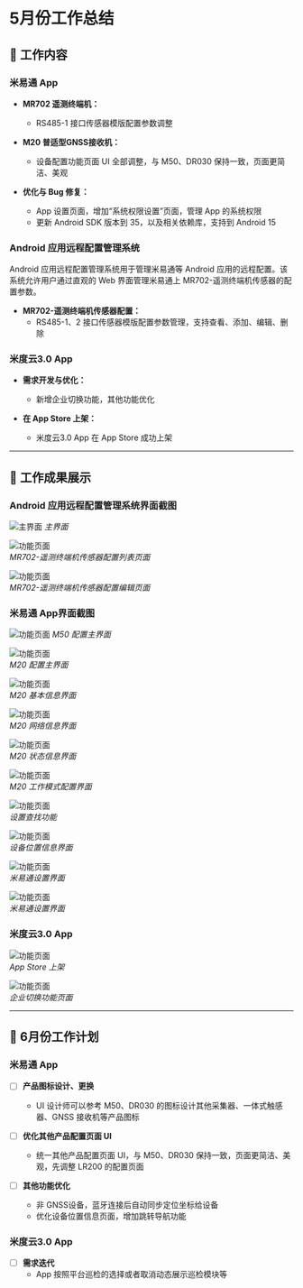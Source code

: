 # 5月份工作总结


## 🚀 工作内容

###  米易通 App
- **MR702 遥测终端机：** 
  - RS485-1 接口传感器模版配置参数调整

- **M20 普适型GNSS接收机：** 
  - 设备配置功能页面 UI 全部调整，与 M50、DR030 保持一致，页面更简洁、美观

- **优化与 Bug 修复：** 
  - App 设置页面，增加“系统权限设置”页面，管理 App 的系统权限
  - 更新 Android SDK 版本到 35，以及相关依赖库，支持到 Android 15
  
###  Android 应用远程配置管理系统
  Android 应用远程配置管理系统用于管理米易通等 Android 应用的远程配置。该系统允许用户通过直观的 Web 界面管理米易通上 MR702-遥测终端机传感器的配置参数。

- **MR702-遥测终端机传感器配置：** 
  - RS485-1、2 接口传感器模版配置参数管理，支持查看、添加、编辑、删除

###  米度云3.0 App
- **需求开发与优化：** 
  - 新增企业切换功能，其他功能优化

- **在 App Store 上架：**
  - 米度云3.0 App 在 App Store 成功上架

---

## 📸 工作成果展示

### Android 应用远程配置管理系统界面截图
![主界面](https://i.postimg.cc/PNs1vWH8/Android-1.png)
*主界面*

![功能页面](https://i.postimg.cc/kMkHvLXW/Android-2.png)  
*MR702-遥测终端机传感器配置列表页面*

![功能页面](https://i.postimg.cc/FHvn2cSR/Android-3.png)  
*MR702-遥测终端机传感器配置编辑页面*

### 米易通 App界面截图
![功能页面](https://i.postimg.cc/vB4PWtJP/M50-1.jpg)
*M50 配置主界面*

![功能页面](https://i.postimg.cc/MZc4RzxW/M20-New-1.jpg)  
*M20 配置主界面*

![功能页面](https://i.postimg.cc/sD7N6Kvq/M20-New-2.jpg)  
*M20 基本信息界面*

![功能页面](https://i.postimg.cc/x1PFYCGP/M20-New-3.jpg)  
*M20 网络信息界面*

![功能页面](https://i.postimg.cc/3wJfwTnQ/M20-New-4.jpg)  
*M20 状态信息界面*

![功能页面](https://i.postimg.cc/6Qjj2mm2/M20-New-5.jpg)  
*M20 工作模式配置界面*

![功能页面](https://i.postimg.cc/xjtv0zB8/image.jpg)  
*设置查找功能*

![功能页面](https://i.postimg.cc/3JNgWwHB/image.jpg)  
*设备位置信息界面*

![功能页面](https://i.postimg.cc/C12GSy67/1.jpg)  
*米易通设置界面*

![功能页面](https://i.postimg.cc/d3T80WbY/2.jpg)  
*米易通设置界面*

###  米度云3.0 App
![功能页面](https://i.postimg.cc/dtfGCKsK/App-Store-Connect.png)  
*App Store 上架*

![功能页面](https://i.postimg.cc/d3T80WbY/2.jpg)  
*企业切换功能页面*



---

## 🎯 6月份工作计划

### 米易通 App
- [ ] **产品图标设计、更换**
  - UI 设计师可以参考 M50、DR030 的图标设计其他采集器、一体式触感器、GNSS 接收机等产品图标

- [ ] **优化其他产品配置页面 UI**
  - 统一其他产品配置页面 UI，与 M50、DR030 保持一致，页面更简洁、美观，先调整 LR200 的配置页面

- [ ] **其他功能优化**
  - 非 GNSS设备，蓝牙连接后自动同步定位坐标给设备
  - 优化设备位置信息页面，增加跳转导航功能


### 米度云3.0 App
- [ ] **需求迭代**
  - App 按照平台巡检的选择或者取消动态展示巡检模块等
  

